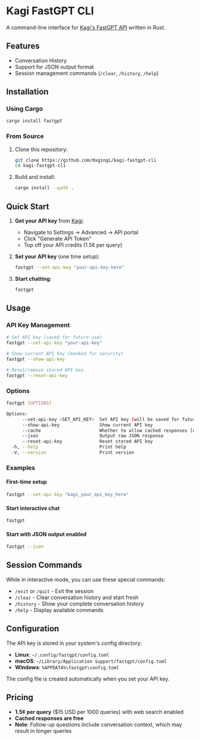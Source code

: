 # Kagi FastGPT CLI

A command-line interface for [Kagi's FastGPT API](https://help.kagi.com/kagi/api/fastgpt.html) written in Rust.

## Features

- Conversation History
- Support for JSON output format
- Session management commands (`/clear`, `/history`, `/help`)

## Installation

### Using Cargo

```bash
cargo install fastgpt
```

### From Source

1. Clone this repository:
   ```bash
   git clone https://github.com/0xgingi/kagi-fastgpt-cli
   cd kagi-fastgpt-cli
   ```
2. Build and install:
   ```bash
   cargo install --path .
   ```

## Quick Start

1. **Get your API key** from [Kagi](https://kagi.com):
   - Navigate to Settings → Advanced → API portal
   - Click "Generate API Token"
   - Top off your API credits (1.5¢ per query)

2. **Set your API key** (one time setup):
   ```bash
   fastgpt --set-api-key "your-api-key-here"
   ```

3. **Start chatting**:
   ```bash
   fastgpt
   ```

## Usage

### API Key Management

```bash
# Set API key (saved for future use)
fastgpt --set-api-key "your-api-key"

# Show current API key (masked for security)
fastgpt --show-api-key

# Reset/remove stored API key
fastgpt --reset-api-key
```

### Options

```bash
fastgpt [OPTIONS]

Options:
      --set-api-key <SET_API_KEY>  Set API key (will be saved for future use)
      --show-api-key               Show current API key
      --cache                      Whether to allow cached responses [default: true]
      --json                       Output raw JSON response
      --reset-api-key              Reset stored API key
  -h, --help                       Print help
  -V, --version                    Print version
```

### Examples

#### First-time setup
```bash
fastgpt --set-api-key "kagi_your_api_key_here"
```

#### Start interactive chat
```bash
fastgpt
```

#### Start with JSON output enabled
```bash
fastgpt --json
```

## Session Commands

While in interactive mode, you can use these special commands:

- `/exit` or `/quit` - Exit the session
- `/clear` - Clear conversation history and start fresh
- `/history` - Show your complete conversation history  
- `/help` - Display available commands

## Configuration

The API key is stored in your system's config directory:
- **Linux**: `~/.config/fastgpt/config.toml`
- **macOS**: `~/Library/Application Support/fastgpt/config.toml`  
- **Windows**: `%APPDATA%\fastgpt\config.toml`

The config file is created automatically when you set your API key.

## Pricing

- **1.5¢ per query** ($15 USD per 1000 queries) with web search enabled
- **Cached responses are free**
- **Note**: Follow-up questions include conversation context, which may result in longer queries
